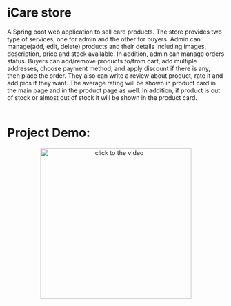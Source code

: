 # iCare store
A Spring boot web application to sell care products. The store provides two type of services, one for admin and the other for buyers.  Admin can manage(add, edit, delete) products and their details including images, description, price and stock available. In addition, admin can manage orders status. Buyers can add/remove products to/from cart, add multiple addresses, choose payment method, and apply discount if there is any, then place the order. They also can write a review about product, rate it and add pics if they want. The average rating will be shown in product card in the main page and in the product page as well. In addition, if product is out of stock or almost out of stock it will be shown in the product card.<br/><br/>


# Project Demo:

<div align="center">
  <a href="https://www.youtube.com/watch?v=SD4Bb3jyOnY"><img src="https://img.youtube.com/vi/SD4Bb3jyOnY/maxresdefault.jpg" alt="click to the video" height=350px></a>
</div>
